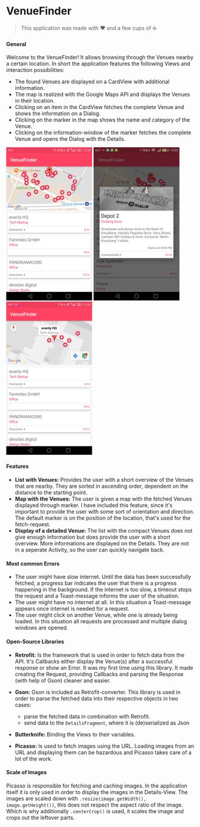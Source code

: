 # ﻿VenueFinder

> This application was made with :heart: and a few cups of :coffee:

#### General
Welcome to the VenueFinder! It allows browsing through the Venues nearby a certain location. In short the application features the following Views and interaction possibilities:
- The found Venues are displayed on a CardView with additional information.
- The map is realized with the Google Maps API and displays the Venues in their location.
- Clicking on an item in the CardView fetches the complete Venue and shows the information on a Dialog.
- Clicking on the marker in the map shows the name and category of the Venue.
- Clicking on the information-window of the marker fetches the complete Venue and opens the Dialog with the Details.

<img src="images/venuefinder_overview.png" alt="Overview" width="230px">
<img src="images/venuefinder_details.png" alt="Details" width="230px">
<img src="images/venuefinder_map.png" alt="Map" width="230px">

#### Features
- **List with Venues:** Provides the user with a short overview of the Venues that are nearby. They are sorted in ascending order, dependent on the distance to the starting point.
- **Map with the Venues:** The user is given a map with the fetched Venues displayed through marker. I have included this feature, since it's important to provide the user with some sort of orientation and direction. The default marker is on the position of the location, that's used for the fetch-request.
- **Display of a detailed Venue:** The list with the compact Venues does not give enough information but does provide the user with a short overview. More informations are displayed on the Details. They are not in a seperate Activity, so the user can quickly navigate back.

#### Most common Errors
- The user might have slow internet. Until the data has been successfully fetched, a progress bar indicates the user that there is a progress happening in the background. If the internet is too slow, a timeout stops the request and a Toast-message informs the user of the situation.
- The user might have no internet at all. In this situation a Toast-message appears once internet is needed for a request.
- The user might click on another Venue, while one is already being loaded. In this situation all requests are processed and multiple dialog windows are opened.

#### Open-Source Libraries
- **Retrofit:** Is the framework that is used in order to fetch data from the API. It's Callbacks either display the Venue(s) after a successful response or show an Error. It was my first time using this library. It made creating the Request, providing Callbacks and parsing the Response (with help of Gson) cleaner and easier.

- **Gson:** Gson is included as Retrofit-converter. This library is used in order to parse the fetched data into their respective objects in two cases:
  - parse the fetched data in combination with Retrofit.
  - send data to the `DetailsFragment`, where it is (de)serialized as Json

- **Butterknife:** Binding the Views to their variables.

- **Picasso:** Is used to fetch images using the URL. Loading images from an URL and displaying them can be hazardous and Picasso takes care of a lot of the work.

#### Scale of Images
Picasso is responsible for fetching and caching images. In the application itself it is only used in order to display the images in the Details-View. The images are scaled down with `.resize(image.getWidth(), image.getHeight())`, this does not respect the aspect ratio of the image. Which is why additionally `.centerCrop()` is used, it scales the image and crops out the leftover parts.
